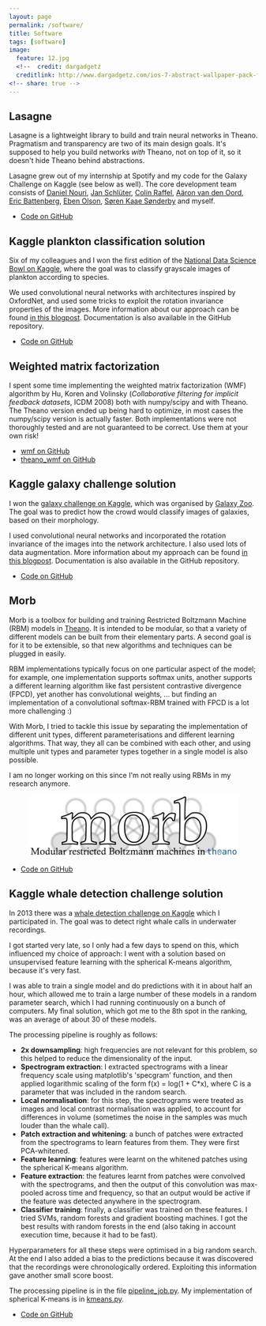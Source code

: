 ```yaml
---
layout: page
permalink: /software/
title: Software
tags: [software]
image:
  feature: 12.jpg
  <!--  credit: dargadgetz
  creditlink: http://www.dargadgetz.com/ios-7-abstract-wallpaper-pack-for-iphone-5-and-ipod-touch-retina/ -->
<!-- share: true -->
---
```


## Lasagne

Lasagne is a lightweight library to build and train neural networks in Theano. Pragmatism and transparency are two of its main design goals. It's supposed to help you build networks *with* Theano, not on top of it, so it doesn't hide Theano behind abstractions.

Lasagne grew out of my internship at Spotify and my code for the Galaxy Challenge on Kaggle (see below as well). The core development team consists of [Daniel Nouri](http://danielnouri.org/), [Jan Schlüter](http://www.ofai.at/~jan.schlueter/), [Colin Raffel](http://colinraffel.com/), [Aäron van den Oord](https://twitter.com/avdnoord), [Eric Battenberg](http://ericbattenberg.com/), [Eben Olson](https://github.com/ebenolson), [Søren Kaae Sønderby](http://www1.bio.ku.dk/english/staff/?pure=en/persons/418078) and myself.

* [Code on GitHub](https://github.com/Lasagne/Lasagne)


## Kaggle plankton classification solution

Six of my colleagues and I won the first edition of the [National Data Science Bowl on Kaggle](https://www.kaggle.com/c/datasciencebowl), where the goal was to classify grayscale images of plankton according to species.

We used convolutional neural networks with architectures inspired by OxfordNet, and used some tricks to exploit the rotation invariance properties of the images. More information about our approach can be found [in this blogpost](http://benanne.github.io/2015/03/17/plankton.html). Documentation is also available in the GitHub repository.

* [Code on GitHub](https://github.com/benanne/kaggle-ndsb)


## Weighted matrix factorization

I spent some time implementing the weighted matrix factorization (WMF) algorithm by Hu, Koren and Volinsky (*Collaborative filtering for implicit feedback datasets*, ICDM 2008) both with numpy/scipy and with Theano. The Theano version ended up being hard to optimize, in most cases the numpy/scipy version is actually faster. Both implementations were not thoroughly tested and are not guaranteed to be correct. Use them at your own risk!

* [wmf on GitHub](https://github.com/benanne/wmf)
* [theano_wmf on GitHub](https://github.com/benanne/theano_wmf)

## Kaggle galaxy challenge solution

I won the [galaxy challenge on Kaggle](http://www.kaggle.com/c/galaxy-zoo-the-galaxy-challenge), which was organised by [Galaxy Zoo](http://www.galaxyzoo.org/). The goal was to predict how the crowd would classify images of galaxies, based on their morphology.

I used convolutional neural networks and incorporated the rotation invariance of the images into the network architecture. I also used lots of data augmentation. More information about my approach can be found [in this blogpost](http://benanne.github.io/2014/04/05/galaxy-zoo.html). Documentation is also available in the GitHub repository.

* [Code on GitHub](https://github.com/benanne/kaggle-galaxies)

## Morb

Morb is a toolbox for building and training Restricted Boltzmann Machine (RBM) models in [Theano](http://deeplearning.net/software/theano/). It is intended to be modular, so that a variety of different models can be built from their elementary parts. A second goal is for it to be extensible, so that new algorithms and techniques can be plugged in easily.

RBM implementations typically focus on one particular aspect of the model; for example, one implementation supports softmax units, another supports a different learning algorithm like fast persistent contrastive divergence (FPCD), yet another has convolutional weights, ... but finding an implementation of a convolutional softmax-RBM trained with FPCD is a lot more challenging :)

With Morb, I tried to tackle this issue by separating the implementation of different unit types, different parameterisations and different learning algorithms. That way, they all can be combined with each other, and using multiple unit types and parameter types together in a single model is also possible.

I am no longer working on this since I'm not really using RBMs in my research anymore.

<figure>
    <a href="https://github.com/benanne/morb"><img src="/images/morblogo.png"></a>
</figure>

* [Code on GitHub](https://github.com/benanne/morb)

## Kaggle whale detection challenge solution

In 2013 there was a [whale detection challenge on Kaggle](http://www.kaggle.com/c/whale-detection-challenge) which I participated in. The goal was to detect right whale calls in underwater recordings.

I got started very late, so I only had a few days to spend on this, which influenced my choice of approach: I went with a solution based on unsupervised feature learning with the spherical K-means algorithm, because it's very fast.

I was able to train a single model and do predictions with it in about half an hour, which allowed me to train a large number of these models in a random parameter search, which I had running continuously on a bunch of computers. My final solution, which got me to the 8th spot in the ranking, was an average of about 30 of these models.

The processing pipeline is roughly as follows: 

* **2x downsampling**: high frequencies are not relevant for this problem, so this helped to reduce the dimensionality of the input.
* **Spectrogram extraction**: I extracted spectrograms with a linear frequency scale using matplotlib's 'specgram' function, and then applied logarithmic scaling of the form f(x) = log(1 + C*x), where C is a parameter that was included in the random search.
* **Local normalisation**: for this step, the spectrograms were treated as images and local contrast normalisation was applied, to account for differences in volume (sometimes the noise in the samples was much louder than the whale call).
* **Patch extraction and whitening**: a bunch of patches were extracted from the spectrograms to learn features from them. They were first PCA-whitened.
* **Feature learning**: features were learnt on the whitened patches using the spherical K-means algorithm.
* **Feature extraction**: the features learnt from patches were convolved with the spectrograms, and then the output of this convolution was max-pooled across time and frequency, so that an output would be active if the feature was detected anywhere in the spectrogram.
* **Classifier training**: finally, a classifier was trained on these features. I tried SVMs, random forests and gradient boosting machines. I got the best results with random forests in the end (also taking in account execution time, because it had to be fast).

Hyperparameters for all these steps were optimised in a big random search. At the end I also added a bias to the predictions because it was discovered that the recordings were chronologically ordered. Exploiting this information gave another small score boost.

The processing pipeline is in the file [pipeline_job.py](https://github.com/benanne/kaggle-whales/blob/master/pipeline_job.py). My implementation of spherical K-means is in [kmeans.py](https://github.com/benanne/kaggle-whales/blob/master/kmeans.py).

* [Code on GitHub](https://github.com/benanne/kaggle-whales)
